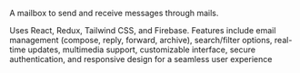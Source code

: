 A mailbox to send and receive messages through mails.

Uses React, Redux, Tailwind CSS, and
Firebase. Features include email
management (compose, reply, forward,
archive), search/filter options, real-time
updates, multimedia support, customizable
interface, secure authentication, and
responsive design for a seamless user
experience
